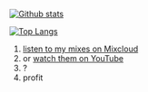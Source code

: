 [![Github stats](https://github-readme-stats.vercel.app/api?username=cannorin&count_private=true&include_all_commits=true)](https://github.com/anuraghazra/github-readme-stats)

[![Top Langs](https://github-readme-stats.vercel.app/api/top-langs/?username=cannorin&hide=javascript,css,html&layout=compact)](https://github.com/anuraghazra/github-readme-stats)

1. [listen to my mixes on Mixcloud](https://www.mixcloud.com/cannorin/)
2. or [watch them on YouTube](https://www.youtube.com/playlist?list=PLrylRy5cg4LDmFBnxoCfgXyY0W_EH6uuf)
3. ?
4. profit

<!--
**cannorin/cannorin** is a ✨ _special_ ✨ repository because its `README.md` (this file) appears on your GitHub profile.

Here are some ideas to get you started:

- 🔭 I’m currently working on ...
- 🌱 I’m currently learning ...
- 👯 I’m looking to collaborate on ...
- 🤔 I’m looking for help with ...
- 💬 Ask me about ...
- 📫 How to reach me: ...
- 😄 Pronouns: ...
- ⚡ Fun fact: ...
-->
